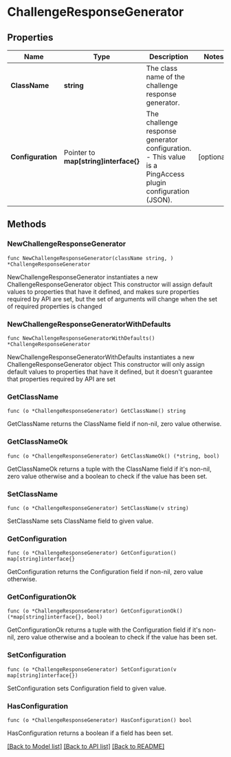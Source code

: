 # ChallengeResponseGenerator

## Properties

Name | Type | Description | Notes
------------ | ------------- | ------------- | -------------
**ClassName** | **string** | The class name of the challenge response generator. | 
**Configuration** | Pointer to **map[string]interface{}** | The challenge response generator configuration. - This value is a PingAccess plugin configuration (JSON). | [optional] 

## Methods

### NewChallengeResponseGenerator

`func NewChallengeResponseGenerator(className string, ) *ChallengeResponseGenerator`

NewChallengeResponseGenerator instantiates a new ChallengeResponseGenerator object
This constructor will assign default values to properties that have it defined,
and makes sure properties required by API are set, but the set of arguments
will change when the set of required properties is changed

### NewChallengeResponseGeneratorWithDefaults

`func NewChallengeResponseGeneratorWithDefaults() *ChallengeResponseGenerator`

NewChallengeResponseGeneratorWithDefaults instantiates a new ChallengeResponseGenerator object
This constructor will only assign default values to properties that have it defined,
but it doesn't guarantee that properties required by API are set

### GetClassName

`func (o *ChallengeResponseGenerator) GetClassName() string`

GetClassName returns the ClassName field if non-nil, zero value otherwise.

### GetClassNameOk

`func (o *ChallengeResponseGenerator) GetClassNameOk() (*string, bool)`

GetClassNameOk returns a tuple with the ClassName field if it's non-nil, zero value otherwise
and a boolean to check if the value has been set.

### SetClassName

`func (o *ChallengeResponseGenerator) SetClassName(v string)`

SetClassName sets ClassName field to given value.


### GetConfiguration

`func (o *ChallengeResponseGenerator) GetConfiguration() map[string]interface{}`

GetConfiguration returns the Configuration field if non-nil, zero value otherwise.

### GetConfigurationOk

`func (o *ChallengeResponseGenerator) GetConfigurationOk() (*map[string]interface{}, bool)`

GetConfigurationOk returns a tuple with the Configuration field if it's non-nil, zero value otherwise
and a boolean to check if the value has been set.

### SetConfiguration

`func (o *ChallengeResponseGenerator) SetConfiguration(v map[string]interface{})`

SetConfiguration sets Configuration field to given value.

### HasConfiguration

`func (o *ChallengeResponseGenerator) HasConfiguration() bool`

HasConfiguration returns a boolean if a field has been set.


[[Back to Model list]](../README.md#documentation-for-models) [[Back to API list]](../README.md#documentation-for-api-endpoints) [[Back to README]](../README.md)


